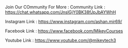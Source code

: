 Join Our COmmunity For More :
Community Link :
https://chat.whatsapp.com/JnslGjY0BK38fJpJbAYWhH

Instagram Link : 
https://www.instagram.com/ashan.mir69/

Facebook Link :
https://www.facebook.com/MikeyCourses

Youtube Link : 
https://www.youtube.com/@mikeytech3
